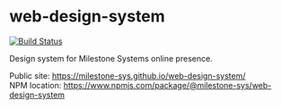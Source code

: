 # web-design-system
[![Build Status](https://travis-ci.org/milestone-sys/web-design-system.svg?branch=master)](https://travis-ci.org/milestone-sys/web-design-system)

Design system for Milestone Systems online presence.

Public site: https://milestone-sys.github.io/web-design-system/
<br>NPM location: https://www.npmjs.com/package/@milestone-sys/web-design-system
